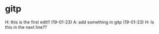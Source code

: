 # gitp
H: this is the first edit!! (19-01-23)
A: add something in gitp (19-01-23)
H: Is this in the next line??
